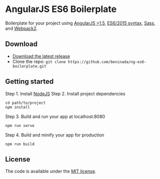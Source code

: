 # AngularJS ES6 Boilerplate

Boilerplate for your project using [AngularJS >1.5](https://angularjs.org/), [ES6/2015 syntax](https://github.com/lukehoban/es6features#readme), [Sass](http://sass-lang.com/), and [Webpack2](https://webpack.js.org/).

## Download

- [Download the latest release](https://github.com/beninada/ng-es6-boilerplate/archive/v1.0.0.zip)
- Clone the repo: `git clone https://github.com/beninada/ng-es6-boilerplate.git`

## Getting started

Step 1. Install [NodeJS](http://nodejs.org/download/)
Step 2. Install project dependencies
```shell
cd path/to/project
npm install
```
Step 3. Build and run your app at localhost:8080
```shell
npm run serve
```
Step 4. Build and minify your app for production
```shell
npm run build
```

## License

The code is available under the [MIT license](LICENSE).
